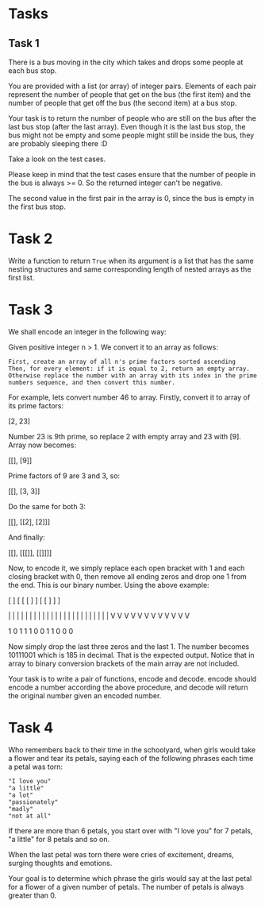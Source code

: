 # Tasks

## Task 1

There is a bus moving in the city which takes and drops some people at each bus stop.

You are provided with a list (or array) of integer pairs. Elements of each pair represent the number of people that get on the bus (the first item) and the number of people that get off the bus (the second item) at a bus stop.

Your task is to return the number of people who are still on the bus after the last bus stop (after the last array). Even though it is the last bus stop, the bus might not be empty and some people might still be inside the bus, they are probably sleeping there :D

Take a look on the test cases.

Please keep in mind that the test cases ensure that the number of people in the bus is always >= 0. So the returned integer can't be negative.

The second value in the first pair in the array is 0, since the bus is empty in the first bus stop.

# Task 2

Write a function to return `True` when its argument is a list that has the same nesting structures and same corresponding length of nested arrays as the first list.

# Task 3

We shall encode an integer in the following way:

Given positive integer n > 1. We convert it to an array as follows:

    First, create an array of all n's prime factors sorted ascending
    Then, for every element: if it is equal to 2, return an empty array. Otherwise replace the number with an array with its index in the prime numbers sequence, and then convert this number.

For example, lets convert number 46 to array. Firstly, convert it to array of its prime factors:

[2, 23]

Number 23 is 9th prime, so replace 2 with empty array and 23 with [9]. Array now becomes:

[[], [9]]

Prime factors of 9 are 3 and 3, so:

[[], [3, 3]]

Do the same for both 3:

[[], [[2], [2]]]

And finally:

[[], [[[]], [[]]]]

Now, to encode it, we simply replace each open bracket with 1 and each closing bracket with 0, then remove all ending zeros and drop one 1 from the end. This is our binary number. Using the above example:

[ ] [ [ [ ] ] [ [ ] ] ]

| | | | | | | | | | | |
| | | | | | | | | | | |
V V V V V V V V V V V V

1 0 1 1 1 0 0 1 1 0 0 0

Now simply drop the last three zeros and the last 1. The number becomes 10111001 which is 185 in decimal. That is the expected output. Notice that in array to binary conversion brackets of the main array are not included.

Your task is to write a pair of functions, encode and decode. encode should encode a number according the above procedure, and decode will return the original number given an encoded number.

# Task 4

Who remembers back to their time in the schoolyard, when girls would take a flower and tear its petals, saying each of the following phrases each time a petal was torn:

    "I love you"
    "a little"
    "a lot"
    "passionately"
    "madly"
    "not at all"

If there are more than 6 petals, you start over with "I love you" for 7 petals, "a little" for 8 petals and so on.

When the last petal was torn there were cries of excitement, dreams, surging thoughts and emotions.

Your goal is to determine which phrase the girls would say at the last petal for a flower of a given number of petals. The number of petals is always greater than 0.
